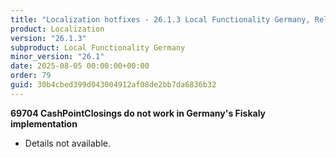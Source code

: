 ```yaml
---
title: "Localization hotfixes - 26.1.3 Local Functionality Germany, Release date August 5, 2025 - Hotfixes"
product: Localization
version: "26.1.3"
subproduct: Local Functionality Germany
minor_version: "26.1"
date: 2025-08-05 00:00:00+00:00
order: 79
guid: 30b4cbed399d043004912af08de2bb7da6836b32
---
```


<div><strong>69704 CashPointClosings do not work in Germany's Fiskaly implementation</strong>
<ul><li>Details not available.</li></ul></div>

